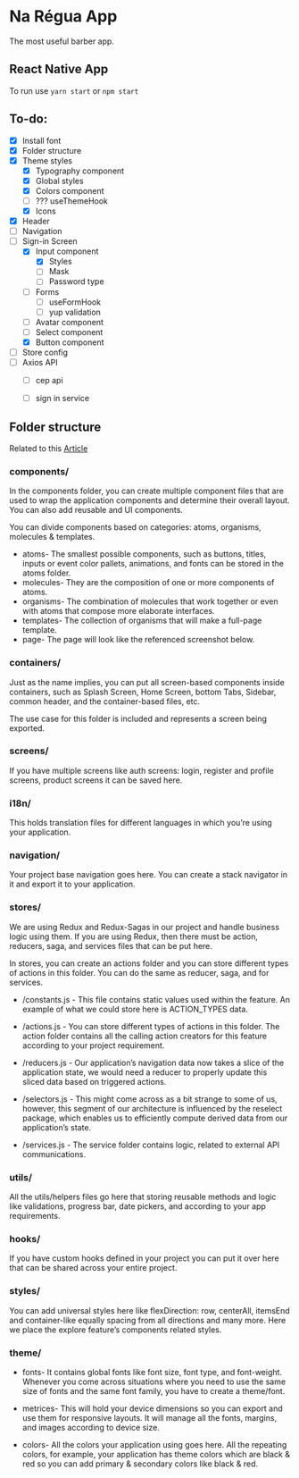 # Na Régua App

The most useful barber app.

## React Native App

To run use `yarn start` or `npm start`

## To-do:

- [x] Install font
- [x] Folder structure
- [x] Theme styles
  - [x] Typography component
  - [x] Global styles
  - [x] Colors component
  - [ ] ??? useThemeHook
  - [x] Icons
- [x] Header
- [ ] Navigation
- [ ] Sign-in Screen
  - [x] Input component
    - [x] Styles
    - [ ] Mask
    - [ ] Password type
  - [ ] Forms
    - [ ] useFormHook
    - [ ] yup validation
  - [ ] Avatar component
  - [ ] Select component
  - [x] Button component
- [ ] Store config
- [ ] Axios API
  - [ ] cep api
  - [ ] sign in service


## Folder structure

Related to this [Article](https://learn.habilelabs.io/best-folder-structure-for-react-native-project-a46405bdba7)

### components/

In the components folder, you can create multiple component files that are used to wrap the application components and determine their overall layout. You can also add reusable and UI components.

You can divide components based on categories: atoms, organisms, molecules & templates.

- atoms- The smallest possible components, such as buttons, titles, inputs or event color pallets, animations, and fonts can be stored in the atoms folder.
- molecules- They are the composition of one or more components of atoms.
- organisms- The combination of molecules that work together or even with atoms that compose more elaborate interfaces.
- templates- The collection of organisms that will make a full-page template.
- page- The page will look like the referenced screenshot below.

### containers/

Just as the name implies, you can put all screen-based components inside containers, such as Splash Screen, Home Screen, bottom Tabs, Sidebar, common header, and the container-based files, etc.

The use case for this folder is included and represents a screen being exported.

### screens/

If you have multiple screens like auth screens: login, register and profile screens, product screens it can be saved here.

### i18n/

This holds translation files for different languages in which you’re using your application.

### navigation/

Your project base navigation goes here. You can create a stack navigator in it and export it to your application.

### stores/

We are using Redux and Redux-Sagas in our project and handle business logic using them. If you are using Redux, then there must be action, reducers, saga, and services files that can be put here.

In stores, you can create an actions folder and you can store different types of actions in this folder. You can do the same as reducer, saga, and for services.

- /constants.js - This file contains static values used within the feature. An example of what we could store here is ACTION_TYPES data.

- /actions.js - You can store different types of actions in this folder. The action folder contains all the calling action creators for this feature according to your project requirement.

- /reducers.js - Our application’s navigation data now takes a slice of the application state, we would need a reducer to properly update this sliced data based on triggered actions.

- /selectors.js - This might come across as a bit strange to some of us, however, this segment of our architecture is influenced by the reselect package, which enables us to efficiently compute derived data from our application’s state.

- /services.js - The service folder contains logic, related to external API communications.

### utils/

All the utils/helpers files go here that storing reusable methods and logic like validations, progress bar, date pickers, and according to your app requirements.

### hooks/

If you have custom hooks defined in your project you can put it over here that can be shared across your entire project.

### styles/

You can add universal styles here like flexDirection: row, centerAll, itemsEnd and container-like equally spacing from all directions and many more. Here we place the explore feature’s components related styles.

### theme/

- fonts- It contains global fonts like font size, font type, and font-weight. Whenever you come across situations where you need to use the same size of fonts and the same font family, you have to create a theme/font.

- metrices- This will hold your device dimensions so you can export and use them for responsive layouts. It will manage all the fonts, margins, and images according to device size.

- colors- All the colors your application using goes here. All the repeating colors, for example, your application has theme colors which are black & red so you can add primary & secondary colors like black & red.
